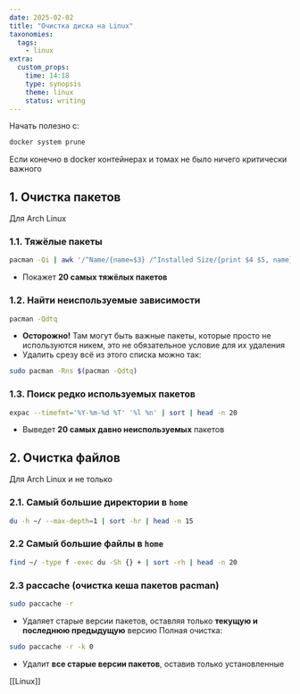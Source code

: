 ```yaml
---
date: 2025-02-02
title: "Очистка диска на Linux"
taxonomies:
  tags:
    - linux
extra:
  custom_props:
    time: 14:18
    type: synopsis
    theme: linux
    status: writing
---
```

Начать полезно с:
```sh
docker system prune
```
Если конечно в docker контейнерах и томах не было ничего критически важного

## 1. Очистка пакетов
Для Arch Linux
### 1.1. Тяжёлые пакеты
```sh
pacman -Qi | awk '/^Name/{name=$3} /^Installed Size/{print $4 $5, name}' | sort -hr | head -n 20
```
- Покажет **20 самых тяжёлых пакетов**

### 1.2. Найти неиспользуемые зависимости
```sh
pacman -Qdtq
```
- **Осторожно!** Там могут быть важные пакеты, которые просто не используются никем, это не обязательное условие для их удаления
- Удалить срезу всё из этого списка можно так:
```sh
sudo pacman -Rns $(pacman -Qdtq)
```

### 1.3. Поиск редко используемых пакетов
```sh
expac --timefmt='%Y-%m-%d %T' '%l %n' | sort | head -n 20
```
- Выведет **20 самых давно неиспользуемых** пакетов

## 2. Очистка файлов
Для Arch Linux и не только
### 2.1. Самый большие директории в `home`
```sh
du -h ~/ --max-depth=1 | sort -hr | head -n 15
```
### 2.2 Самый большие файлы в `home`
```sh
find ~/ -type f -exec du -Sh {} + | sort -rh | head -n 20
```

### 2.3 paccache (очистка кеша пакетов pacman)
```sh
sudo paccache -r
```
- Удаляет старые версии пакетов, оставляя только **текущую и последнюю предыдущую** версию
Полная очистка:
```sh
sudo paccache -r -k 0
```
- Удалит **все старые версии пакетов**, оставив только установленные


[[Linux]]

